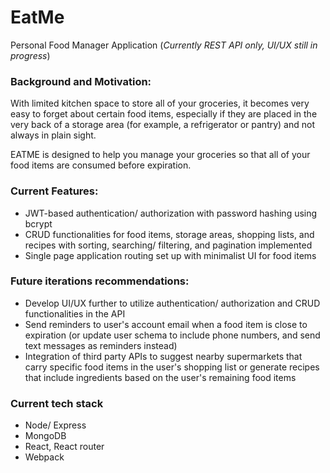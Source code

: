 # EatMe
Personal Food Manager Application
(_Currently REST API only, UI/UX still in progress_)

### Background and Motivation:

With limited kitchen space to store all of your groceries, it becomes very easy to forget about certain food items, especially if they are placed in the very back of a storage area (for example, a refrigerator or pantry) and not always in plain sight.

EATME is designed to help you manage your groceries so that all of your food items are consumed before expiration.

### Current Features:

- JWT-based authentication/ authorization with password hashing using bcrypt
- CRUD functionalities for food items, storage areas, shopping lists, and recipes with sorting, searching/ filtering, and pagination implemented
- Single page application routing set up with minimalist UI for food items

### Future iterations recommendations:

- Develop UI/UX further to utilize authentication/ authorization and CRUD functionalities in the API
- Send reminders to user's account email when a food item is close to expiration (or update user schema to include phone numbers, and send text messages as reminders instead)
- Integration of third party APIs to suggest nearby supermarkets that carry specific food items in the user's shopping list or generate recipes that include ingredients based on the user's remaining food items

### Current tech stack

- Node/ Express
- MongoDB
- React, React router
- Webpack
